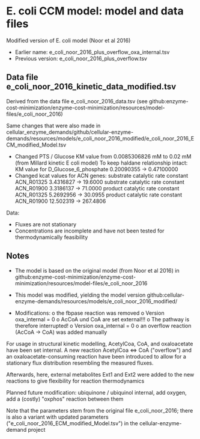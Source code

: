 E. coli CCM model: model and data files
=======================================

Modified version of E. coli model (Noor et al 2016)
* Earlier name: e_coli_noor_2016_plus_overflow_oxa_internal.tsv
* Previous version: e_coli_noor_2016_plus_overflow.tsv

Data file e_coli_noor_2016_kinetic_data_modified.tsv
----------------------------------------------------

Derived from the data file e_coli_noor_2016_data.tsv (see github:enzyme-cost-minimization/enzyme-cost-minimization/resources/model-files/e_coli_noor_2016)

Same changes that were also made in cellular_enzyme_demands/github/cellular-enzyme-demands/resources/models/e_coli_noor_2016_modified/e_coli_noor_2016_ECM_modified_Model.tsv

* Changed PTS / Glucose KM value from 0.0085306826 mM to 0.02 mM (from Millard kinetic E coli model)
  To keep haldane relationship intact: KM value for D_Glucose_6_phosphate 0.20090355 -> 0.47100000
* Changed kcat values for ACN genes:
  substrate catalytic rate constant      ACN_R01325 3.4316827 -> 19.6000
  substrate catalytic rate constant      ACN_R01900 3.3186137 -> 71.0000
  product catalytic rate constant        ACN_R01325 5.2692956 -> 30.0955
  product catalytic rate constant        ACN_R01900 12.502319 -> 267.4806

Data:

* Fluxes are not stationary
* Concentrations are incomplete and have not been tested for thermodynamically feasibility

Notes
-----

* The model is based on the original model (from Noor et al 2016) in
  github:enzyme-cost-minimization/enzyme-cost-minimization/resources/model-files/e_coli_noor_2016

* This model was modified, yielding the model version
  github:cellular-enzyme-demands/resources/models/e_coli_noor_2016_modified/

* Modifications: 
  o the fbpase reaction was removed
  o Version oxa_internal = 0
    o AcCoA und CoA are set external!!!
    o The pathway is therefore interrupted!
  o Version oxa_internal = 0
    o an overflow reaction (AcCoA -> CoA) was added manually

For usage in structural kinetic modelling, AcetylCoa, CoA, and oxaloacetate have been set internal. A new reaction AcetylCoa <=> CoA
("overflow") and an oxaloacetate-consuming reaction have been introduced to allow for a stationary flux distribution resembling the measured fluxes. 

Afterwards, here, external metabolites Ext1 and Ext2 were added to the new reactions to give flexibility for reaction thermodynamics

Planned future modification: ubiquinone / ubiquinol internal, add oxygen, add a (costly) "oxphos" reaction between them

Note that the parameters stem from the original file e_coli_noor_2016; there is also a variant with updated parameters ("e_coli_noor_2016_ECM_modified_Model.tsv") in the cellular-enzyme-demand project

